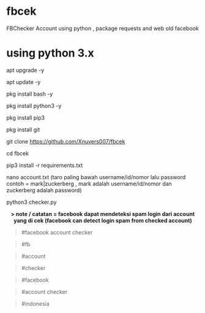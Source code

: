 # fbcek
FBChecker Account using python , package requests and web old facebook

# using python 3.x

apt upgrade -y

apt update -y

pkg install bash -y

pkg install python3 -y

pkg install pip3

pkg install git

git clone https://github.com/Xnuvers007/fbcek

cd fbcek

pip3 install -r requirements.txt

nano account.txt (taro paling bawah username/id/nomor lalu password contoh = mark|zuckerberg , mark adalah username/id/nomor dan zuckerberg adalah password)

python3 checker.py


<center> <b> > note / catatan = facebook dapat mendeteksi spam login dari account yang di cek (facebook can detect login spam from checked account) </b> </center>


  > #facebook account checker
  
  > #fb
 
  > #account
 
  > #checker
 
  > #facebook
 
  > #account checker

  > #indonesia

